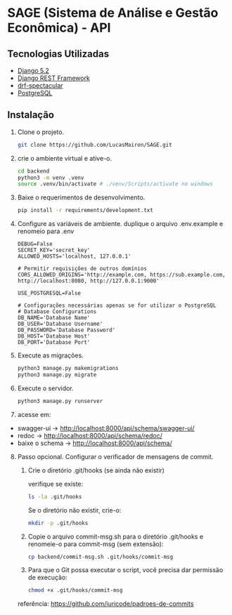 # SAGE (Sistema de Análise e Gestão Econômica) - API

## Tecnologias Utilizadas
- [Django 5.2](https://docs.djangoproject.com/pt-br/5.2/)
- [Django REST Framework](https://www.django-rest-framework.org)
- [drf-spectacular](https://drf-spectacular.readthedocs.io/en/latest/)
- [PostgreSQL](https://www.postgresql.org)

## Instalação
1. Clone o projeto.
    ```bash
    git clone https://github.com/LucasMairon/SAGE.git
    ```
2. crie o ambiente virtual e ative-o.
    ```bash
    cd backend
    python3 -m venv .venv
    source .venv/bin/activate # ./venv/Scripts/activate no windows
    ```
3. Baixe o requerimentos de desenvolvimento.
    ```bash
    pip install -r requirements/development.txt
    ```
4. Configure as variáveis de ambiente. duplique o arquivo .env.example e renomeio para .env
    ```properties
    DEBUG=False
    SECRET_KEY='secret_key'
    ALLOWED_HOSTS='localhost, 127.0.0.1'

    # Permitir requisições de outros domínios
    CORS_ALLOWED_ORIGINS='http://example.com, https://sub.example.com, http://localhost:8080, http://127.0.0.1:9000'

    USE_POSTGRESQL=False

    # Configurações necessárias apenas se for utilizar o PostgreSQL
    # Database Configurations
    DB_NAME='Database Name' 
    DB_USER='Database Username'
    DB_PASSWORD='Database Password'
    DB_HOST='Database Host'
    DB_PORT='Database Port'
    ```

5. Execute as migrações.
    ```bash
    python3 manage.py makemigrations
    python3 manage.py migrate
    ```

6. Execute o servidor.
    ```bash
    python3 manage.py runserver
    ```

7. acesse em:
- swagger-ui -> <http://localhost:8000/api/schema/swagger-ui/>
- redoc -> <http://localhost:8000/api/schema/redoc/>
- baixe o schema -> <http://localhost:8000/api/schema/>

8. Passo opcional. Configurar o verificador de mensagens de commit.

    1. Crie o diretório .git/hooks (se ainda não existir)
        
        verifique se existe:
        ```bash
        ls -la .git/hooks
        ```

        Se o diretório não existir, crie-o:
        ```bash
        mkdir -p .git/hooks
        ```

    2. Copie o arquivo commit-msg.sh para o diretório .git/hooks e renomeie-o para commit-msg (sem extensão):
        ```bash
        cp backend/commit-msg.sh .git/hooks/commit-msg
        ```


    3. Para que o Git possa executar o script, você precisa dar permissão de execução:
        ```bash
        chmod +x .git/hooks/commit-msg
        ```
    referência: <https://github.com/iuricode/padroes-de-commits>